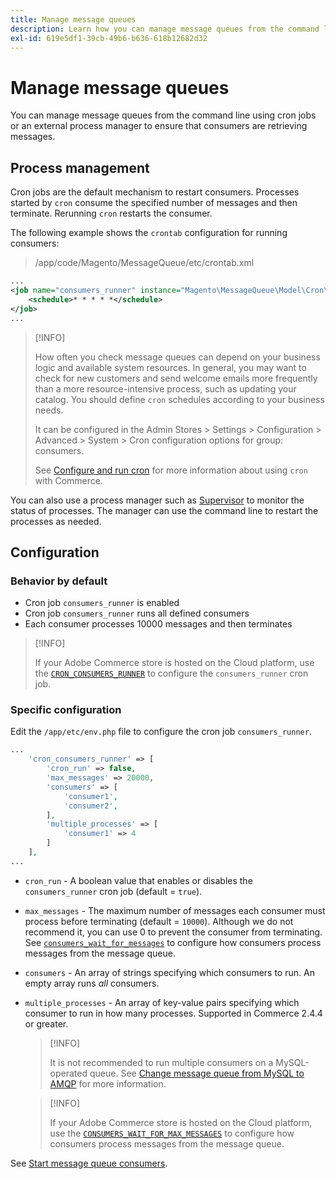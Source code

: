 ```yaml
---
title: Manage message queues
description: Learn how you can manage message queues from the command line for Adobe Commerce.
exl-id: 619e5df1-39cb-49b6-b636-618b12682d32
---
```

# Manage message queues

You can manage message queues from the command line using cron jobs or an external process manager to ensure that consumers are retrieving messages.

## Process management

Cron jobs are the default mechanism to restart consumers. Processes started by `cron` consume the specified number of messages and then terminate. Rerunning `cron` restarts the consumer.

The following example shows the `crontab` configuration for running consumers:

> /app/code/Magento/MessageQueue/etc/crontab.xml

```xml
...
<job name="consumers_runner" instance="Magento\MessageQueue\Model\Cron\ConsumersRunner" method="run">
    <schedule>* * * * *</schedule>
</job>
...
```

>[!INFO]
>
>How often you check message queues can depend on your business logic and available system resources. In general, you may want to check for new customers and send welcome emails more frequently than a more resource-intensive process, such as updating your catalog. You should define `cron` schedules according to your business needs.
>
>It can be configured in the Admin Stores > Settings > Configuration > Advanced > System > Cron configuration options for group: consumers.
>
>See [Configure and run cron](../cli/configure-cron-jobs.md) for more information about using `cron` with Commerce.

You can also use a process manager such as [Supervisor](http://supervisord.org/index.html) to monitor the status of processes. The manager can use the command line to restart the processes as needed.

## Configuration

### Behavior by default

- Cron job `consumers_runner` is enabled
- Cron job `consumers_runner` runs all defined consumers
- Each consumer processes 10000 messages and then terminates

>[!INFO]
>
>If your Adobe Commerce store is hosted on the Cloud platform, use the [`CRON_CONSUMERS_RUNNER`](https://experienceleague.adobe.com/docs/commerce-cloud-service/user-guide/configure/env/stage/variables-deploy.html#cron_consumers_runner) to configure the `consumers_runner` cron job.

### Specific configuration

Edit the `/app/etc/env.php` file to configure the cron job `consumers_runner`.

```php
...
    'cron_consumers_runner' => [
        'cron_run' => false,
        'max_messages' => 20000,
        'consumers' => [
            'consumer1',
            'consumer2',
        ],
        'multiple_processes' => [
            'consumer1' => 4
        ]
    ],
...
```

- `cron_run` - A boolean value that enables or disables the `consumers_runner` cron job (default = `true`).
- `max_messages` - The maximum number of messages each consumer must process before terminating (default = `10000`). Although we do not recommend it, you can use 0 to prevent the consumer from terminating. See [`consumers_wait_for_messages`](../reference/config-reference-envphp.md#consumerswaitformessages) to configure how consumers process messages from the message queue.
- `consumers` - An array of strings specifying which consumers to run. An empty array runs *all* consumers.
- `multiple_processes` - An array of key-value pairs specifying which consumer to run in how many processes. Supported in Commerce 2.4.4 or greater.

   >[!INFO]
   >
   >It is not recommended to run multiple consumers on a MySQL-operated queue. See [Change message queue from MySQL to AMQP](https://developer.adobe.com/commerce/php/development/components/message-queues/#change-message-queue-from-mysql-to-amqp) for more information.

   >[!INFO]
   >
   >If your Adobe Commerce store is hosted on the Cloud platform, use the [`CONSUMERS_WAIT_FOR_MAX_MESSAGES`](https://experienceleague.adobe.com/docs/commerce-cloud-service/user-guide/configure/env/stage/variables-deploy.html#consumers_wait_for_max_messages) to configure how consumers process messages from the message queue.

See [Start message queue consumers](../cli/start-message-queues.md).
